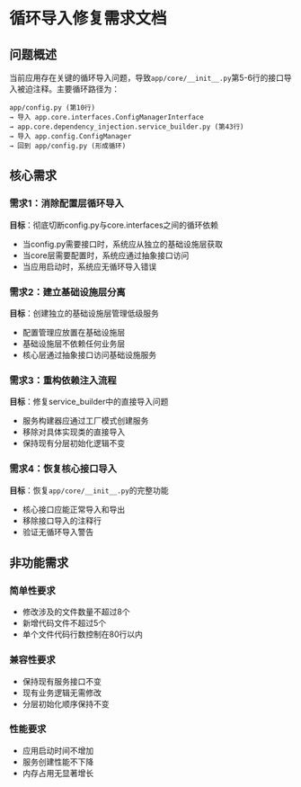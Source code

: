 # 循环导入修复需求文档

## 问题概述

当前应用存在关键的循环导入问题，导致`app/core/__init__.py`第5-6行的接口导入被迫注释。主要循环路径为：

```
app/config.py (第10行) 
→ 导入 app.core.interfaces.ConfigManagerInterface
→ app.core.dependency_injection.service_builder.py (第43行)
→ 导入 app.config.ConfigManager  
→ 回到 app/config.py (形成循环)
```

## 核心需求

### 需求1：消除配置层循环导入
**目标**：彻底切断config.py与core.interfaces之间的循环依赖
- 当config.py需要接口时，系统应从独立的基础设施层获取
- 当core层需要配置时，系统应通过抽象接口访问
- 当应用启动时，系统应无循环导入错误

### 需求2：建立基础设施层分离
**目标**：创建独立的基础设施层管理低级服务
- 配置管理应放置在基础设施层
- 基础设施层不依赖任何业务层
- 核心层通过抽象接口访问基础设施服务

### 需求3：重构依赖注入流程
**目标**：修复service_builder中的直接导入问题
- 服务构建器应通过工厂模式创建服务
- 移除对具体实现类的直接导入
- 保持现有分层初始化逻辑不变

### 需求4：恢复核心接口导入
**目标**：恢复`app/core/__init__.py`的完整功能
- 核心接口应能正常导入和导出
- 移除接口导入的注释行
- 验证无循环导入警告

## 非功能需求

### 简单性要求
- 修改涉及的文件数量不超过8个
- 新增代码文件不超过5个
- 单个文件代码行数控制在80行以内

### 兼容性要求
- 保持现有服务接口不变
- 现有业务逻辑无需修改
- 分层初始化顺序保持不变

### 性能要求
- 应用启动时间不增加
- 服务创建性能不下降
- 内存占用无显著增长